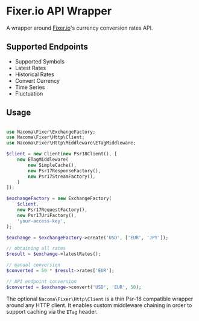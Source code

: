 # Fixer.io API Wrapper
A wrapper around [Fixer.io](https://fixer.io/)'s currency conversion rates API.

## Supported Endpoints

- Supported Symbols
- Latest Rates
- Historical Rates
- Convert Currency
- Time Series
- Fluctuation

## Usage

```php

use Nacoma\Fixer\ExchangeFactory;
use Nacoma\Fixer\Http\Client;
use Nacoma\Fixer\Http\Middleware\ETagMiddleware;

$client = new Client(new Psr18Client(), [
    new ETagMiddleware(
        new SimpleCache(),
        new Psr17ResponseFactory(),
        new Psr17StreamFactory(),
    )
]);

$exchangeFactory = new ExchangeFactory(
    $client,
    new Psr17RequestFactory(),
    new Psr17UriFactory(),
    'your-access-key',
);

$exchange = $exchangeFactory->create('USD', ['EUR', 'JPY']);

// obtaining all rates
$result = $exchange->latestRates();

// manual conversion
$converted = 50 * $result->rates['EUR'];

// API endpoint conversion
$converted = $exchange->convert('USD', 'EUR', 50);
```

The optional `Nacoma\Fixer\Http\Client` is a thin Psr-18 compatible wrapper around any HTTP client. It enables custom middleware
chaining in order to support caching via the `ETag` header.
